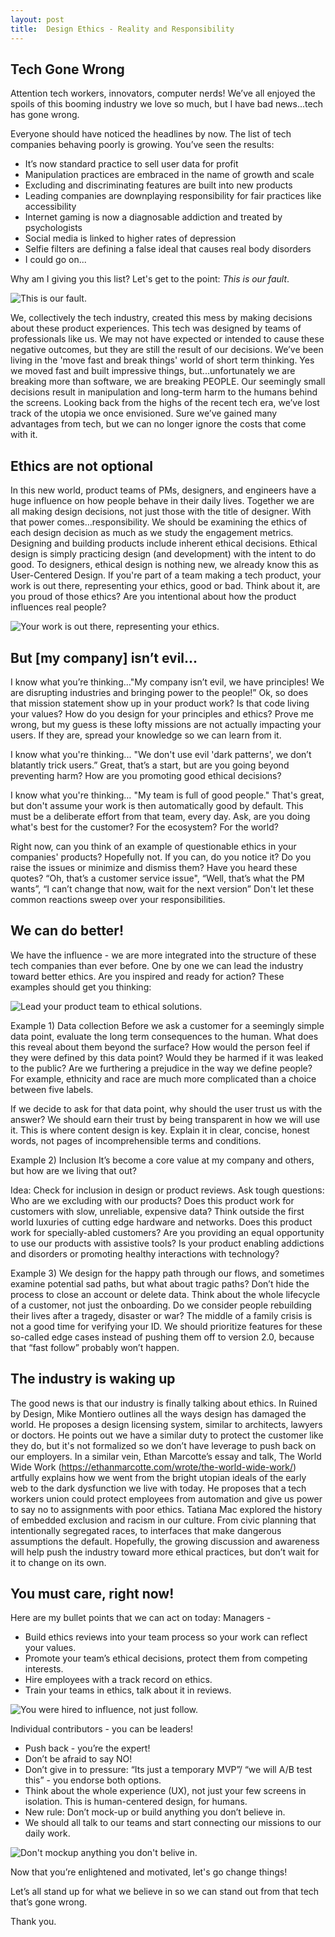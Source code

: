 ```yaml
---
layout: post
title:  Design Ethics - Reality and Responsibility
---
```

## Tech Gone Wrong
Attention tech workers, innovators, computer nerds! We’ve all enjoyed the spoils of this booming industry we love so much,  but I have bad news...tech has gone wrong.<!--more-->

Everyone should have noticed the headlines by now. The list of tech companies behaving poorly is growing. You’ve seen the results:
- It’s now standard practice to sell user data for profit
- Manipulation practices are embraced in the name of growth and scale
- Excluding and discriminating features are built into new products
- Leading companies are downplaying responsibility for fair practices like accessibility
- Internet gaming is now a diagnosable addiction and treated by psychologists
- Social media is linked to higher rates of depression
- Selfie filters are defining a false ideal that causes real body disorders
- I could go on...

Why am I giving you this list?
Let's get to the point: *This is our fault*.

![This is our fault.](/assets/posts/Quote-fault.png)

We, collectively the tech industry, created this mess by making decisions about these product experiences. This tech was designed by teams of professionals like us. We may not have expected or intended to cause these negative outcomes, but they are still the result of our decisions. 
We’ve been living in the 'move fast and break things' world of short term thinking. Yes we moved fast and built impressive things, but...unfortunately we are breaking more than software, we are breaking PEOPLE. 
Our seemingly small decisions result in manipulation and long-term harm to the humans behind the screens. 
Looking back from the highs of the recent tech era, we’ve lost track of the utopia we once envisioned. Sure we’ve gained many advantages from tech, but we can no longer ignore the costs that come with it.

## Ethics are not optional
In this new world, product teams of PMs, designers, and engineers have a huge influence on how people behave in their daily lives. Together we are all making design decisions, not just those with the title of designer. With that power comes…responsibility. We should be examining the ethics of each design decision as much as we study the engagement metrics. Designing and building products include inherent ethical decisions. Ethical design is simply practicing design (and development) with the intent to do good. To designers, ethical design is nothing new, we already know this as User-Centered Design. If you're part of a team making a tech product, your work is out there, representing your ethics, good or bad. Think about it, are you proud of those ethics? Are you intentional about how the product influences real people?

![Your work is out there, representing your ethics.](/assets/posts/Quote-represent.png)


## But [my company] isn’t evil...

I know what you’re thinking…"My company isn’t evil, we have principles! We are disrupting industries and bringing power to the people!”
Ok, so does that mission statement show up in your product work? Is that code living your values? How do you design for your principles and ethics? Prove me wrong, but my guess is these lofty missions are not actually impacting your users. If they are, spread your knowledge so we can learn from it. 

I know what you're thinking... "We don't use evil 'dark patterns', we don’t blatantly trick users.” Great, that’s a start, but are you going beyond preventing harm? How are you promoting good ethical decisions?

I know what you're thinking… "My team is full of good people." That's great, but don't assume your work is then automatically good by default. This must be a deliberate effort from that team, every day. 
Ask, are you doing what's best for the customer? For the ecosystem? For the world?

Right now, can you think of an example of questionable ethics in your companies' products? Hopefully not. If you can, do you notice it? Do you raise the issues or minimize and dismiss them?
Have you heard these quotes? “Oh, that’s a customer service issue", “Well, that’s what the PM wants”, “I can’t change that now, wait for the next version” 
Don't let these common reactions sweep over your responsibilities.

## We can do better!

We have the influence - we are more integrated into the structure of these tech companies than ever before. One by one we can lead the industry toward better ethics. Are you inspired and ready for action? These examples should get you thinking:

![Lead your product team to ethical solutions.](/assets/posts/Quote-lead.png)

Example 1) Data collection
Before we ask a customer for a seemingly simple data point, evaluate the long term consequences to the human. What does this reveal about them beyond the surface? How would the person feel if they were defined by this data point? Would they be harmed if it was leaked to the public? Are we furthering a prejudice in the way we define people? For example, ethnicity and race are much more complicated than a choice between five labels.

If we decide to ask for that data point, why should the user trust us with the answer? We should earn their trust by being transparent in how we will use it.
This is where content design is key. Explain it in clear, concise, honest words, not pages of incomprehensible terms and conditions.

Example 2) Inclusion
It’s become a core value at my company and others, but how are we living that out? 

Idea: Check for inclusion in design or product reviews.
Ask tough questions: Who are we excluding with our products? Does this product work for customers with slow, unreliable, expensive data? Think outside the first world luxuries of cutting edge hardware and networks. Does this product work for specially-abled customers? Are you providing an equal opportunity to use our products with assistive tools? Is your product enabling addictions and disorders or promoting healthy interactions with technology?

Example 3) We design for the happy path through our flows, and sometimes examine potential sad paths, but what about tragic paths? Don’t hide the process to close an account or delete data. Think about the whole lifecycle of a customer, not just the onboarding. Do we consider people rebuilding their lives after a tragedy, disaster or war? The middle of a family crisis is not a good time for verifying your ID. We should prioritize features for these so-called edge cases instead of pushing them off to version 2.0, because that “fast follow” probably won’t happen.

## The industry is waking up 

The good news is that our industry is finally talking about ethics. In Ruined by Design, Mike Montiero outlines all the ways design has damaged the world. He proposes a design licensing system, similar to architects, lawyers or doctors. He points out we have a similar duty to protect the customer like they do, but it's not formalized so we don’t have leverage to push back on our employers. 
In a similar vein, Ethan Marcotte’s essay and talk, The World Wide Work (https://ethanmarcotte.com/wrote/the-world-wide-work/) artfully explains how we went from the bright utopian ideals of the early web to the dark dysfunction we live with today. He proposes that a tech workers union could protect employees from automation and give us power to say no to assignments with poor ethics.
Tatiana Mac explored the history of embedded exclusion and racism in our culture. From civic planning that intentionally segregated races, to interfaces that make dangerous assumptions the default.
Hopefully, the growing discussion and awareness will help push the industry toward more ethical practices, but don’t wait for it to change on its own.

## You must care, right now!

Here are my bullet points that we can act on today:
Managers -
- Build ethics reviews into your team process so your work can reflect your values.  
- Promote your team’s ethical decisions, protect them from competing interests. 
- Hire employees with a track record on ethics. 
- Train your teams in ethics, talk about it in reviews. 

![You were hired to influence, not just follow.](/assets/posts/Quote-hired.png)

Individual contributors - you can be leaders!
- Push back - you’re the expert! 
- Don’t be afraid to say NO! 
- Don’t give in to pressure: “Its just a temporary MVP”/ “we will A/B test this” - you endorse both options. 
- Think about the whole experience (UX), not just your few screens in isolation. This is human-centered design, for humans. 
- New rule: Don’t mock-up or build anything you don’t believe in. 
- We should all talk to our teams and start connecting our missions to our daily work.

![Don't mockup anything you don't belive in.](/assets/posts/Quote-mockup.png)

Now that you’re enlightened and motivated, let's go change things!

Let’s all stand up for what we believe in so we can stand out from that tech that’s gone wrong.

Thank you.
